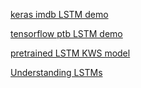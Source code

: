 
[keras imdb LSTM demo](https://github.com/keras-team/keras/blob/master/examples/imdb_lstm.py)

[tensorflow ptb LSTM demo](https://github.com/tensorflow/models/blob/master/tutorials/rnn/ptb)

[pretrained LSTM KWS model](https://github.com/ARM-software/ML-KWS-for-MCU/tree/master/Pretrained_models)

[Understanding LSTMs](https://colah.github.io/posts/2015-08-Understanding-LSTMs/)